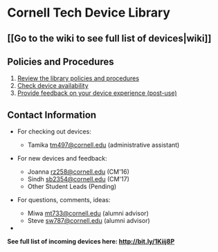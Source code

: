 # Cornell Tech Device Library

## [[Go to the wiki to see full list of devices|wiki]]

## Policies and Procedures
1. [Review the library policies and procedures](https://docs.google.com/document/d/1u8d0jVQeiCd2Y_bmMXGVDNeeXB5UM8hm2QigQLT5tf4/edit?usp=sharing)
2. [Check device availability](https://docs.google.com/spreadsheets/d/1kK5UfgKD5qJKQwRpiP9D4_JrgalhXOZEdnWLNRHiIus/edit?usp=sharing)
3. [Provide feedback on your device experience (post-use)](https://docs.google.com/forms/d/1WZ1Jyb7E4dKLDfRX9b5_4vaEQg9ump85okdlrivu-H8/viewform)

## Contact Information
- For checking out devices: 
    * Tamika <tm497@cornell.edu> (administrative assistant)
- For new devices and feedback: 
    * Joanna <rz258@cornell.edu> (CM'16)
    * Sindh <sb2354@cornell.edu> (CM'17)
    * Other Student Leads (Pending)
- For questions, comments, ideas: 
    * Miwa <mt733@cornell.edu> (alumni advisor)
    * Steve <sw787@cornell.edu> (alumni advisor)

-
**See full list of incoming devices here: http://bit.ly/1Kiij8P**
